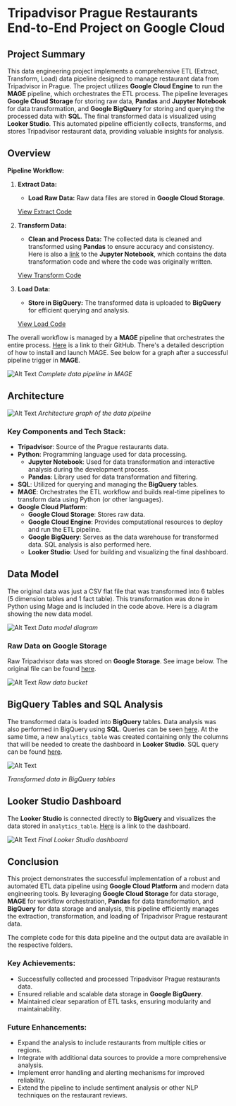 # Tripadvisor Prague Restaurants End-to-End Project on Google Cloud 

## Project Summary
This data engineering project implements a comprehensive ETL (Extract, Transform, Load) data pipeline designed to manage restaurant data from Tripadvisor in Prague. The project utilizes **Google Cloud Engine** to run the **MAGE** pipeline, which orchestrates the ETL process. The pipeline leverages **Google Cloud Storage** for storing raw data, **Pandas** and **Jupyter Notebook** for data transformation, and **Google BigQuery** for storing and querying the processed data with **SQL**. The final transformed data is visualized using **Looker Studio**. This automated pipeline efficiently collects, transforms, and stores Tripadvisor restaurant data, providing valuable insights for analysis.

## Overview
**Pipeline Workflow:**
1. **Extract Data:**
   - **Load Raw Data:** Raw data files are stored in **Google Cloud Storage**.
   
    [View Extract Code](/mage_pipeline/1_extract_raw_data_gs.py)

2. **Transform Data:**
   - **Clean and Process Data:** The collected data is cleaned and transformed using **Pandas** to ensure accuracy and consistency. Here is also a [link](/transform_notebook.ipynb) to the **Jupyter Notebook**, which contains the data transformation code and where the code was originally written. 

    [View Transform Code](/mage_pipeline/2_transform_raw_data.py)

3. **Load Data:**
   - **Store in BigQuery:** The transformed data is uploaded to **BigQuery** for efficient querying and analysis.

    [View Load Code](/mage_pipeline/3_load_to_bq.py)

The overall workflow is managed by a **MAGE** pipeline that orchestrates the entire process. [Here](https://github.com/mage-ai/mage-ai) is a link to their GitHub. There's a detailed description of how to install and launch MAGE. See below for a graph after a successful pipeline trigger in **MAGE**. 

![Alt Text](/images/mage_pipeline_etl.png)
*Complete data pipeline in MAGE*

## Architecture
![Alt Text](/images/architecture.png)
*Architecture graph of the data pipeline*

### Key Components and Tech Stack:
- **Tripadvisor**: Source of the Prague restaurants data.
- **Python**: Programming language used for data processing.
  - **Jupyter Notebook**: Used for data transformation and interactive analysis during the development process.
  - **Pandas**: Library used for data transformation and filtering.
- **SQL**: Utilized for querying and managing the **BigQuery** tables.
- **MAGE**: Orchestrates the ETL workflow and builds real-time pipelines to transform data using Python (or other languages). 
- **Google Cloud Platform**:
  - **Google Cloud Storage**: Stores raw data.
  - **Google Cloud Engine**: Provides computational resources to deploy and run the ETL pipeline.
  - **Google BigQuery**: Serves as the data warehouse for transformed data. SQL analysis is also performed here.
  - **Looker Studio**: Used for building and visualizing the final dashboard.

## Data Model
The original data was just a CSV flat file that was transformed into 6 tables (5 dimension tables and 1 fact table). This transformation was done in Python using Mage and is included in the code above. Here is a diagram showing the new data model. 

![Alt Text](/images/data_model.png)
*Data model diagram*

### Raw Data on Google Storage
Raw Tripadvisor data was stored on **Google Storage**. See image below. The original file can be found [here](/raw_data/tripadvisor_prague_restaurants.csv). 

![Alt Text](/images/raw_data_bucket.png)
*Raw data bucket*

## BigQuery Tables and SQL Analysis
The transformed data is loaded into **BigQuery** tables. Data analysis was also performed in BigQuery using **SQL**. Queries can be seen [here](/bigquery_analysis.sql). At the same time, a new `analytics_table` was created containing only the columns that will be needed to create the dashboard in **Looker Studio**. SQL query can be found [here](/create_analytics_table.sql).

![Alt Text](/images/bigquery_tables.png)

*Transformed data in BigQuery tables*

## Looker Studio Dashboard
The **Looker Studio** is connected directly to **BigQuery** and visualizes the data stored in `analytics_table`. [Here](https://lookerstudio.google.com/reporting/51cf4553-f029-48d6-91eb-aadb2ad084cb) is a link to the dashboard. 

![Alt Text](/images/looker_tripadvisor_prague_dashboard.png)
*Final Looker Studio dashboard* 

## Conclusion
This project demonstrates the successful implementation of a robust and automated ETL data pipeline using **Google Cloud Platform** and modern data engineering tools. By leveraging **Google Cloud Storage** for data storage, **MAGE** for workflow orchestration, **Pandas** for data transformation, and **BigQuery** for data storage and analysis, this pipeline efficiently manages the extraction, transformation, and loading of Tripadvisor Prague restaurant data.

The complete code for this data pipeline and the output data are available in the respective folders.

### Key Achievements:
- Successfully collected and processed Tripadvisor Prague restaurants data.
- Ensured reliable and scalable data storage in **Google BigQuery**.
- Maintained clear separation of ETL tasks, ensuring modularity and maintainability.

### Future Enhancements:

- Expand the analysis to include restaurants from multiple cities or regions.
- Integrate with additional data sources to provide a more comprehensive analysis.
- Implement error handling and alerting mechanisms for improved reliability.
- Extend the pipeline to include sentiment analysis or other NLP techniques on the restaurant reviews.
